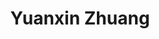 ---
# Display name
title: Yuanxin Zhuang

# Full Name (for SEO)
first_name: Yuanxin
last_name: Zhuang

# Is this the primary user of the site?
superuser: true

# Role/position
# 这里写当前学历，入学年份和联合指导导师
# 例如：
# role: Ph.D. student '23
# role: Ph.D. student '23, co-supervise with Prof. [Hui Xiong](https://facultyprofiles.hkust-gz.edu.cn/faculty-personal-page/XIONG-Hui/xionghui)
role: Ph.D. student '24

# Organizations/Affiliations
organizations:
  - name: AI Thrust, HKUST(GZ)
    url: https://ait.hkust-gz.edu.cn/

interests:
  - Graph Learning
  - Deep Generative Model

education:
  courses:
    # 这里不用写在读学历
    - course: Master in Computer Science
      institution: Beijing University of Posts and Telecommunications
    - course: B.Eng. in Mathematics
      institution: China University of Mining & Technology, Beijing

# Social/Academic Networking
# form "mailto:your-email@example.com" or "#contact" for contact widget.
# 这部分选填，如果不写，请在 link: 后面留空
social:
  - icon: envelope
    icon_pack: fas
    link: mailto:yzhuang436@connect.hkust-gz.edu.cn
  - icon: github
    icon_pack: fab
    link: https://github.com/ZhuangYuanxin

# Organizational groups that you belong to (for People widget)
# 可选项： [Faculty, Ph.D. Students, MPhil Students, Research Assistants]
user_groups:
  - Ph.D. Students
---